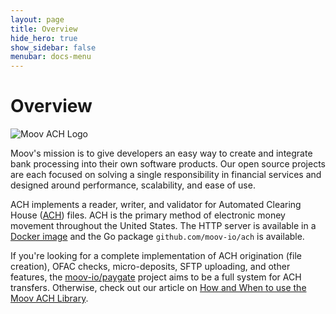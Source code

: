 ```yaml
---
layout: page
title: Overview
hide_hero: true
show_sidebar: false
menubar: docs-menu
---
```


# Overview

![Moov ACH Logo](https://repository-images.githubusercontent.com/76497520/263dab00-c6d9-11ea-8bf0-8070d91f9135)

Moov's mission is to give developers an easy way to create and integrate bank processing into their own software products. Our open source projects are each focused on solving a single responsibility in financial services and designed around performance, scalability, and ease of use.

ACH implements a reader, writer, and validator for Automated Clearing House ([ACH](https://en.wikipedia.org/wiki/Automated_Clearing_House)) files. ACH is the primary method of electronic money movement throughout the United States. The HTTP server is available in a [Docker image](/usage-docker.md) and the Go package `github.com/moov-io/ach` is available.

If you're looking for a complete implementation of ACH origination (file creation), OFAC checks, micro-deposits, SFTP uploading, and other features, the [moov-io/paygate](https://github.com/moov-io/paygate) project aims to be a full system for ACH transfers. Otherwise, check out our article on [How and When to use the Moov ACH Library](https://moov.io/blog/tutorials/how-and-when-to-use-the-moov-ach-library/).